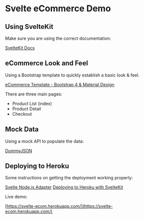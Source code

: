 # Svelte eCommerce Demo

## Using SvelteKit
Make sure you are using the correct documentation:

[SvelteKit Docs](https://kit.svelte.dev/docs)

## eCommerce Look and Feel
Using a Bootstrap template to quickly establish a basic look & feel.

[eCommerce Template - Bootstrap 4 & Material Design](https://mdbootstrap.com/freebies/jquery/e-commerce/)

There are three main pages: 

- Product List (index)
- Product Detail
- Checkout

## Mock Data
Using a mock API to populate the data:

[DummyJSON](https://dummyjson.com/)

## Deploying to Heroku
Some instructions on getting the deployment working properly:

[Svelte Node.js Adapter](https://kit.svelte.dev/docs/adapters#supported-environments-node-js)
[Deploying to Heroku with SvelteKit](https://dev.to/nostro/deploying-to-heroku-with-sveltekit-3350)

Live demo: 

[https://svelte-ecom.herokuapp.com/](https://svelte-ecom.herokuapp.com/)